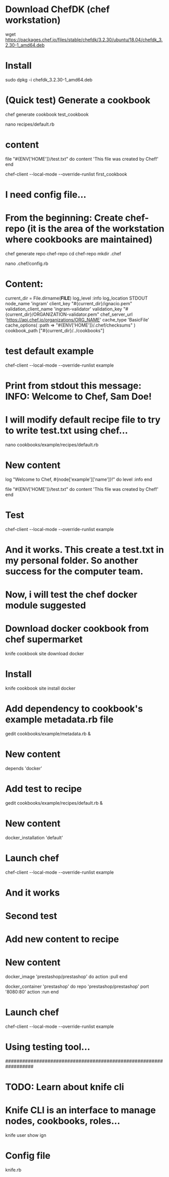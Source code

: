 # Download ChefDK (chef workstation)
wget https://packages.chef.io/files/stable/chefdk/3.2.30/ubuntu/18.04/chefdk_3.2.30-1_amd64.deb

# Install
sudo dpkg -i chefdk_3.2.30-1_amd64.deb

# (Quick test) Generate a cookbook
chef generate cookbook test_cookbook

nano recipes/default.rb

# content
file "#{ENV['HOME']}/test.txt" do
    content 'This file was created by Chef!'
end

chef-client --local-mode --override-runlist first_cookbook
# I need config file...

# From the beginning: Create chef-repo (it is the area of the workstation where cookbooks are maintained)

chef generate repo chef-repo
cd chef-repo
mkdir .chef

nano .chef/config.rb

# Content:
current_dir = File.dirname(__FILE__)
log_level                :info
log_location             STDOUT
node_name                'ingram'
client_key               "#{current_dir}/ignacio.pem"
validation_client_name   'ingram-validator'
validation_key           "#{current_dir}/ORGANIZATION-validator.pem"
chef_server_url          'https://api.chef.io/organizations/ORG_NAME'
cache_type               'BasicFile'
cache_options( :path => "#{ENV['HOME']}/.chef/checksums" )
cookbook_path            ["#{current_dir}/../cookbooks"]

# test default example
chef-client --local-mode --override-runlist example

# Print from stdout this message: INFO: Welcome to Chef, Sam Doe!

# I will modify default recipe file to try to write test.txt using chef...
nano cookbooks/example/recipes/default.rb

  # New content
  log "Welcome to Chef, #{node['example']['name']}!" do
    level :info
  end

  file "#{ENV['HOME']}/test.txt" do
      content 'This file was created by Chef!'
  end

# Test
chef-client --local-mode --override-runlist example

# And it works. This create a test.txt in my personal folder. So another success for the computer team.



# Now, i will test the chef docker module suggested

# Download docker cookbook from chef supermarket
knife cookbook site download docker
# Install
knife cookbook site install docker

# Add dependency to cookbook's example metadata.rb file
gedit cookbooks/example/metadata.rb &

  # New content
  depends 'docker'

# Add test to recipe
gedit cookbooks/example/recipes/default.rb &

  # New content
  docker_installation 'default' 

# Launch chef
chef-client --local-mode --override-runlist example

# And it works

# Second test
# Add new content to recipe

  # New content
  docker_image 'prestashop/prestashop' do
    action :pull
  end

  docker_container 'prestashop' do
    repo 'prestashop/prestashop'
    port '8080:80'
    action :run
  end

# Launch chef
chef-client --local-mode --override-runlist example

# Using testing tool...



##################################################################
# TODO: Learn about knife cli

# Knife CLI is an interface to manage nodes, cookbooks, roles...
knife user show ign

# Config file
knife.rb 
